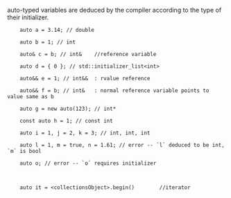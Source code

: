 auto-typed variables are deduced by the compiler according to the type of their initializer.

        auto a = 3.14; // double
        
        auto b = 1; // int
        
        auto& c = b; // int&    //reference variable
        
        auto d = { 0 }; // std::initializer_list<int>
        
        auto&& e = 1; // int&&  : rvalue reference  
        
        auto&& f = b; // int&   : normal reference variable points to value same as b
        
        auto g = new auto(123); // int*
        
        const auto h = 1; // const int
        
        auto i = 1, j = 2, k = 3; // int, int, int
        
        auto l = 1, m = true, n = 1.61; // error -- `l` deduced to be int, `m` is bool
        
        auto o; // error -- `o` requires initializer



        auto it = <collectionsObject>.begin()        //iterator
